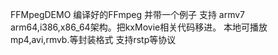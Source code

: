 FFMpegDEMO
编译好的FFmpeg 并带一个例子
支持 armv7 arm64,i386,x86_64架构。把kxMovie相关代码移进。
本地可播放mp4,avi,rmvb.等封装格式
支持rstp等协议
